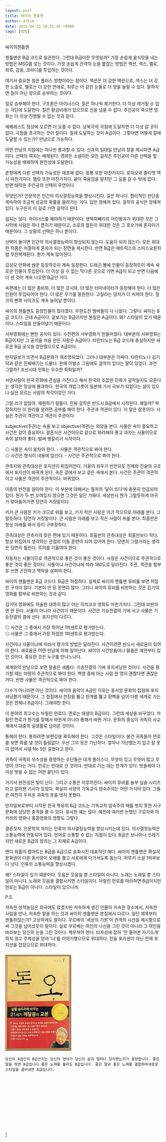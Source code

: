 ```yaml
---
layout: post
title: 싸이의 젠틀맨
author: drkim
date: 2013-04-15 20:31:45 +0900
tags: [컬럼]
---
```

싸이의젠틀맨 


  


젠틀맨은 B급 코드로 일관한다. 그런데 B급이란 무엇일까? 가장 손쉽게 음식맛을 내는 방법은 MSG를 넣는 것이다. 가장 손쉽게 관객의 눈을 붙잡는 방법은 액션, 섹스, 멜로, 최루, 감동, 코미디를 투입하는 것이다. 


  


여기서 중요한 점은 플러스 방향이라는 점이다. 액션은 더 강한 액션으로, 섹스는 더 강한 노출로, 멜로는 더 강한 연애로, 최루는 더 강한 눈물로 더 양을 늘릴 수 있다. 말하자면 질이 아닌 양으로 승부하는 것이다. 


  


질로 승부해야 한다. 구조론은 마이너스다. 질은 하나씩 제거한다. 더 이상 제거될 수 없는 극단에 도달한다. 질은 황금비례가 있으므로 선을 넘을 수 없다. 주인공이 죽으면 영화는 더 이상 진행될 수 없는 것과 같다. 


  


에베레스트 정상에 오르면 더 오를 수 없다. 남북극의 극점에 도달하면 더 이상 갈 곳이 없다. 극점을 초극하는 것이 질이다. 질에 도달하는 것이 A급이다. 그렇다면 어떻게 질에 도달할 수 있는가? 만남으로 가능하다. 


  


어떤 만남의 지점에는 하나만 통과할 수 있다. 신과의 일대일 만남의 장을 제시하면 A급이다. 선택의 여지는 배제된다. 영화든 소설이든 모든 걸작은 주인공이 다른 선택을 할 가능성을 배제하여 완전성에 도달한다. 


  


춘향에게 다른 선택의 가능성은 애초에 없다. 몽룡 또한 마찬가지다. 로미오와 줄리엣 역시 마찬가지다. 햄릿 또한 마찬가지다. 끝이 죽음임을 알지만 그 길을 갈 수 밖에 없다. 반면 태작은 주인공의 선택이 우연이다. 


  


무엇인가? 인문학은 인간의 의사결정능력을 향상시킨다. 길은 하나다. 합리적인 판단을 계속하여 조금씩 성공의 확률을 올려가는 거다. 답은 정해져 있다. 걸작의 공식은 정해져 있다. 누구든지 이 길로 가면 걸작이 된다. 


  


쉽지는 않다. 마이너스를 해야하기 때문이다. 생텍쥐뻬리의 어린왕자가 위대한 것은 그 사막에 사람은 하나 뿐이기 때문이고, 소로의 월든이 위대한 것은 그 호숫가에 혼자이기 때문이다. 그 상황의 선택은 하나 뿐이다. 


  


선택이 둘이면 인간의 의사결정능력이 향상되지 않는다. 도움이 되지 않는다. 모든 위대한 작품은 처절하게 혼자가 되는 장면을 제시한다. 반면 B급은 매트릭스의 스미스요원처럼 무한복제된다. 뭔가 계속 많아진다. 


  


김성모 만화에 쌈꾼 등장하듯이 계속 등장한다. 드래곤 볼에 인물이 등장하듯이 계속 새로운 인물이 투입된다. 더 이상 갈 수 없는 막다른 곳으로 가면 A급이 되고 반면 다음에 더 센 것이 계속 나오면 B급인 거다. 


  


속편에는 더 많은 좀비와, 더 많은 강시와, 더 많은 터미네이터가 등장해야 한다. 더 많은 인원이 투입되어야 한다. 더 많은 무기를 동원한다. 고질라는 덩치가 더 커져야 한다. 헐크의 빤쮸 사이즈도 계속 늘어날 뿐이다. 


  


싸이의 젠틀맨도 등장인물이 많아졌다. 무한도전 멤버들이 다 나왔다. 그렇다. 싸이는 B급 코드다. 근데 A급이다. 겉보기는 B급이지만 본질은 A급이다. 왜? 스타일이 있기 때문이다. 스타일을 만들어냈기 때문이다. 


  


서부영화에는 뻔한 공식이 있다. 수천편의 서부영화가 만들어졌다. 대부분의 서부영화는 B급이지만 그 공식을 처음 만든 사람은 A급이다. 타란티노는 B급 코드에 충실하지만 새로운 B급 공식을 창안했으므로 A급이다. 


  


딴지일보가 뜨면서 B급문화가 재조명되었다. 그러나 대부분은 가짜다. 타란티노나 김기덕과 같은 진짜배기는 드물다. 한때 이발소 그림에도 걸작이 있다는 말이 있었다. 과연 그럴까? 조선시대 민화는 우수한 회화일까? 


  


서양사람이 한국 민화에 관심을 가진다고 해서 한국의 조잡한 민화가 걸작일지도 모른다는 생각은 망상에 불과하다. 한국의 개밥그릇이 일본에 가서 국보가 되었다는 설이 있으나 실은 모르는 사람의 착각이었던 거다. 


  


그럴 리가 없잖아. 재현하기 힘들다. 진짜 걸작은 반드시 B급에서 시작된다. 왜일까? 복잡하지만 이 원리를 알려면 공부를 해야 한다. 주관과 객관이 있다. 이 말은 잘못이다. 사실은 주관이 객관이고 객관이 주관이다. 


  


subjective(주관)는 속을 보고 objective(객관)는 외양을 본다. 사물은 속이 중요하고 사건은 겉이 중요하다. 결혼식은 사건이므로 겉으로 화려해야 좋고 과자는 사물이므로 속이 알차야 좋다. 벌써 헷갈리기 시작이다. 


  


◎ 사물은 속이 알차야 한다. - 사물은 객관적으로 봐야 한다.     
◎ 사건은 형식이 내용에 앞선다. - 사건은 주관적으로 봐야 한다. 


  


관측자와 관측대상은 포지션이 뒤집어진다. 거울의 좌우가 반전되듯 전제와 진술의 구조에서 포지션이 바뀌게 된다. 속은 겉에서 보고 겉은 속에서 본다. 사건은 주관이 객관적이고 사물은 객관이 주관적이다. 바뀌었다. 


  


이중의 반전을 알아야 한다. 이 부분에 대해서는 필자의 ‘달이 뜨다’에 충분히 언급되어 있다. 뭔가 두 번 꼬여있지 않으면 그것은 일단 가짜다. 세상만사 뭔가 그럴듯하게 아귀가 맞아들어가면 당연히 거짓말이다. 


  


키가 큰 사람은 키가 크므로 위를 보고, 키가 작은 사람은 키가 작으므로 아래를 본다. 그럴듯하다. 당연히 거짓말이다. 큰 사람은 아래를 보고 작은 사람이 위를 본다. 최홍만은 항상 아래를 봐서 등이 구부정하다. 


  


관측대상은 관측자의 맞은 편에 있기 때문이다. 최홍만의 관측대상은 최홍만보다 작다. 항상 뒤집어서 생각하는 관점의 이동 훈련이 되어 있어야 한다. 당연히 그럴거라는 생각은 당연히 틀린다. 주의를 기울여야 한다. 


  


자동차는 사물이므로 객관적으로 좋은 것이 좋은 것이다. 사랑은 사건이므로 주관적으로 좋은 것이 좋은 것이다. 사물이냐 사건이냐에 따라 180도로 달라진다. 주관, 객관을 함부로 쓰면 곤란하고 맥락을 살펴야 한다. 


  


싸이의 젠틀맨은 B급 코드다. B급은 허접하다. 실제로 싸이의 젠틀맨 뮤비를 보면 허접한 구석이 많다. 기본이 안 된 장면이 많다. 그러나 싸이의 뮤비를 비판하는 것은 김기덕 영화를 함부로 비판하는 것과 같다. 


  


김기덕 영화에도 허술한 대목이 많고 이는 히치코크 영화도 마찬가지다. 그런데 비판하면 안 된다. 사물이 아니라 사건이기 때문이다. 사건은 기승전결의 기에 서고 사물은 기승전결의 결에 선다. 포지션이 다르다. 


  


◎ 사건은 그 중에서 가장 뛰어난 1퍼센트로 평가받는다.     
◎ 사물은 그 중에서 가장 허접한 1퍼센트로 평가받는다. 


  


사건이냐 사물이냐에 따라서 평가의 방법은 달라진다. 사건이려면 반드시 새로움이 있어야 한다. 새로움은 어떤 만남에 의해 일어난다. 싸이의 시건방춤이나 말춤은 예전부터 있던 것이다. 중요한 것은 누구를 만나느냐다. 


  


세계와의 만남으로 보면 말춤은 새롭다. 기승전결의 기에 포지셔닝한 것이다. 사건을 평가할 때는 마땅히 주관적으로 봐야 한다. 백명 중에 아는 사람 한 명이 괜찮다면 괜찮은 거다. 반면 사물은 객관적으로 봐야 한다. 


  


다수가 아니라면 아닌 것이다. 싸이의 음악이 A급인 이유는 동서양 문화의 접점에 포지셔닝했기 때문이다. 그 접점에서 천장을 뚫고 한계를 뚫고 장벽을 넘어 다른 세계로 가는 것은 언제나 B급이다. 그래야만 한다. 


  


이 분야의 최고수는 마릴린 먼로다. 먼로는 태생이 B급이다. 그런데 세상을 바꾸었다. 마릴린 먼로가 뭔가를 잘해서 바뀐게 아니라 통해서 바뀐 거다. 문화의 중심이 귀족의 사교계에서 대중의 실생활로 넘어온 것이다. 


  


통해야 한다. 통하려면 보편성을 획득해야 한다. 그것은 스타일이다. 봉건 귀족들이 먼로를 보면 화를 낼 것이 틀림없다. 우선 그의 옷은 가난하다. 얼마나 가난했는지 입고 잘 옷이 없어서 샤넬 No 5만 걸쳤다고 한다. 


  


귀족이 귀족의 우수성을 증명하는 수단들은 대개 플러스다. 무엇이 있고 무엇이 많고 무엇이 크다는 거다. 먼로는 반대로 간 것이다. 반대로 가는 데는 한계가 있다. 벗을래야 더 이상 벗을 수 없는 어떤 끝단이 있다. 


  


거기서 완전성은 빛이 난다. 그리고 소통은 이루어진다. 싸이의 뮤비를 놀부 심술 시리즈라고 알아챈 기사가 있었다. 확실히 서양의 기독교식 엄숙주의는 어떤 가식이 있다. 그들은 여전히 두꺼운 귀족의 옷을 벗지 못했다. 


  


딴지일보로부터 시작된 한국 특유의 B급 코드는 기독교적 엄숙주의 때를 벗지 못한 서구문화에 상당한 충격을 줄 수 있다. 유사한 예는 많다. 예전에 여러번 논했던 구로자와 아키라의 영화나 홍콩영화의 영향도 그렇다. 


  


결론짓자. 인문학의 의미는 인류의 의사결정능력을 향상시키는데 있다. 의사결정능력은 소통능력에 연동되어 있다. 언어로 소통할 수 없는 지점이 있다. B급은 보나마나 쓰레기지만 새로운 B급의 창의는 그 자체로 A급이다. 


  


앤디 워홀의 팝아트는 B급을 A급으로 승화시킨 대표적인 예다. 싸이의 젠틀맨은 확실히 문화권이 다른 동서양이 오해를 풀고 서로에게 다가서도록 돕는다. 하루키 소설 1억부보다 낫다. 인류의 소통능력을 향상시켰다. 


  


왜? 스타일이 있기 때문이다. 웃음은 웃음일 뿐 스타일이 아니다. 노래는 노래일 뿐 스타일이 아니다. 노래와 웃음을 결합시키면 스타일이다. 마릴린 먼로를 따라하면 B급이지만 먼로는 B급이 아니다. 스타일이 있으니까. 



P.S. 

저속한 성적농담은 외국에도 많겠지만 저속하게 생긴 인물이 저속한 장소에서, 저속한 사람을 만나, 저속한 말을 하는 것과 싸이의 젠틀맨은 본질에서 다르다. 일단 제목부터 젠틀하잖는가? 고상하게도 말이다. 쿠르베의 '세상의 기원'이 관객의 시선을 제시함으로써 그것을 넘어섰듯이 말이다. 실로 쿠르베는 여인의 나신을 그린 것이 아니라 그 여인을 바라보는 당신의 눈을 그린 것이다. 깨우쳐야 한다. 타자성에 잡혀 '안 물어본 자기소개' 하지 않고 주체성을 얻어 '너'를 이야기했으므로 위대하다. 진술 포지션이 아닌 전제 포지션을 잡았으므로 위대하다.



 ###


  





  ![](/files/attach/images/198/727/315/55.JPG) 
  
  
  
  
  
    당신이 A급인지 B급인지는 당신의 언어가 당신의 삶과 얼마나 일치했는지가 결정합니다. 좋은 말을 하면 B급입니다.좋은 노래를 불러도 B급입니다. 좋은 말과 좋은 노래를 결합하여새로운 스타일을 끌어내면 A급입니다.
  
  
  
  
  
  
  
  
  
  
  
  
    ∑ 
  
  
  
  
  
  
  
  
  
  
  
  
  
  
  
  
  
  
  
  
  
  
  
  
  
  
  
  
  
  
  
  
  

